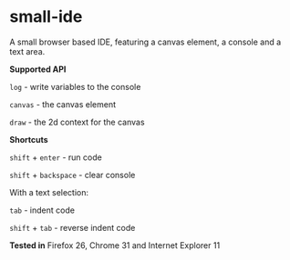 small-ide
=========

A small browser based IDE, featuring a canvas element, a console and a text area.


**Supported API**

`log` - write variables to the console

`canvas` - the canvas element

`draw` - the 2d context for the canvas


**Shortcuts**

`shift` + `enter` - run code

`shift` + `backspace` - clear console

With a text selection:

`tab` - indent code

`shift` + `tab` - reverse indent code


**Tested in**
Firefox 26, Chrome 31 and Internet Explorer 11